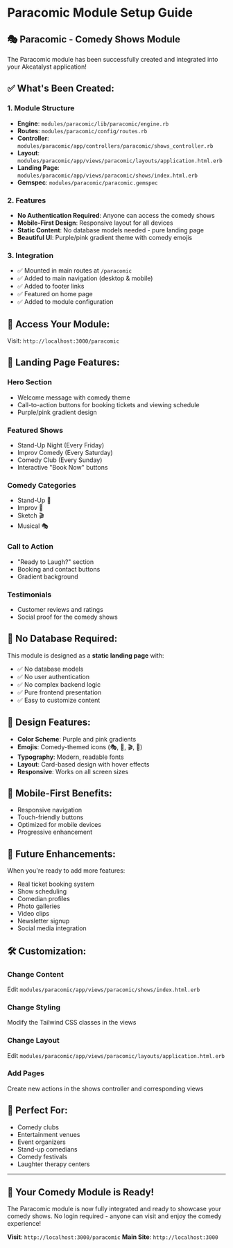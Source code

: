 # Paracomic Module Setup Guide

## 🎭 **Paracomic - Comedy Shows Module**

The Paracomic module has been successfully created and integrated into your Akcatalyst application!

## ✅ **What's Been Created:**

### 1. **Module Structure**
   - **Engine**: `modules/paracomic/lib/paracomic/engine.rb`
   - **Routes**: `modules/paracomic/config/routes.rb`
   - **Controller**: `modules/paracomic/app/controllers/paracomic/shows_controller.rb`
   - **Layout**: `modules/paracomic/app/views/paracomic/layouts/application.html.erb`
   - **Landing Page**: `modules/paracomic/app/views/paracomic/shows/index.html.erb`
   - **Gemspec**: `modules/paracomic/paracomic.gemspec`

### 2. **Features**
   - **No Authentication Required**: Anyone can access the comedy shows
   - **Mobile-First Design**: Responsive layout for all devices
   - **Static Content**: No database models needed - pure landing page
   - **Beautiful UI**: Purple/pink gradient theme with comedy emojis

### 3. **Integration**
   - ✅ Mounted in main routes at `/paracomic`
   - ✅ Added to main navigation (desktop & mobile)
   - ✅ Added to footer links
   - ✅ Featured on home page
   - ✅ Added to module configuration

## 🚀 **Access Your Module:**

Visit: `http://localhost:3000/paracomic`

## 🎪 **Landing Page Features:**

### **Hero Section**
- Welcome message with comedy theme
- Call-to-action buttons for booking tickets and viewing schedule
- Purple/pink gradient design

### **Featured Shows**
- Stand-Up Night (Every Friday)
- Improv Comedy (Every Saturday)  
- Comedy Club (Every Sunday)
- Interactive "Book Now" buttons

### **Comedy Categories**
- Stand-Up 🎤
- Improv 🎪
- Sketch 🎬
- Musical 🎭

### **Call to Action**
- "Ready to Laugh?" section
- Booking and contact buttons
- Gradient background

### **Testimonials**
- Customer reviews and ratings
- Social proof for the comedy shows

## 🔧 **No Database Required:**

This module is designed as a **static landing page** with:
- ✅ No database models
- ✅ No user authentication
- ✅ No complex backend logic
- ✅ Pure frontend presentation
- ✅ Easy to customize content

## 🎨 **Design Features:**

- **Color Scheme**: Purple and pink gradients
- **Emojis**: Comedy-themed icons (🎭, 🎪, 🎬, 🎤)
- **Typography**: Modern, readable fonts
- **Layout**: Card-based design with hover effects
- **Responsive**: Works on all screen sizes

## 📱 **Mobile-First Benefits:**

- Responsive navigation
- Touch-friendly buttons
- Optimized for mobile devices
- Progressive enhancement

## 🔮 **Future Enhancements:**

When you're ready to add more features:
- Real ticket booking system
- Show scheduling
- Comedian profiles
- Photo galleries
- Video clips
- Newsletter signup
- Social media integration

## 🛠️ **Customization:**

### **Change Content**
Edit `modules/paracomic/app/views/paracomic/shows/index.html.erb`

### **Change Styling**
Modify the Tailwind CSS classes in the views

### **Change Layout**
Edit `modules/paracomic/app/views/paracomic/layouts/application.html.erb`

### **Add Pages**
Create new actions in the shows controller and corresponding views

## 🎯 **Perfect For:**

- Comedy clubs
- Entertainment venues
- Event organizers
- Stand-up comedians
- Comedy festivals
- Laughter therapy centers

---

## 🎉 **Your Comedy Module is Ready!**

The Paracomic module is now fully integrated and ready to showcase your comedy shows. No login required - anyone can visit and enjoy the comedy experience!

**Visit**: `http://localhost:3000/paracomic`
**Main Site**: `http://localhost:3000` 
